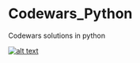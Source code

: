 # Codewars_Python
Codewars solutions in python

[![alt text](https://www.codewars.com/users/deedy-ru/badges/small)](https://www.codewars.com/users/deedy-ru)
